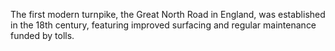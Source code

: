 The first modern turnpike, the Great North Road in England, was established in the 18th century, featuring improved surfacing and regular maintenance funded by tolls.
